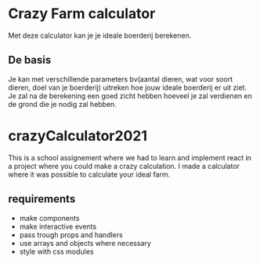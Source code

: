 # Crazy Farm calculator
Met deze calculator kan je je ideale boerderij berekenen. 

## De basis
Je kan met verschillende parameters bv(aantal dieren, wat voor soort dieren, doel van je boerderij) uitreken hoe jouw ideale boerderij er uit ziet. Je zal na de berekening een goed zicht hebben hoeveel je zal verdienen en de grond die je nodig zal hebben.

# crazyCalculator2021
This is a school assignement where we had to learn and implement react in a project where you could make a crazy calculation.
I made a calculator where it was possible to calculate your ideal farm.

## requirements 
- make components
- make interactive events
- pass trough props and handlers 
- use arrays and objects where necessary
- style with css modules
